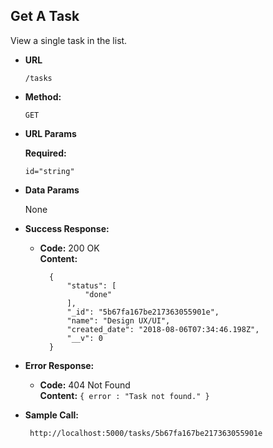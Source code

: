**Get A Task**
----
  View a single task in the list.

* **URL**
    ```
    /tasks
    ```

* **Method:**

  `GET`
  
*  **URL Params**

   **Required:**
 
   `id="string"`

* **Data Params**

  None

* **Success Response:**

  * **Code:** 200 OK<br />
    **Content:** 
    ```
      {
          "status": [
              "done"
          ],
          "_id": "5b67fa167be217363055901e",
          "name": "Design UX/UI",
          "created_date": "2018-08-06T07:34:46.198Z",
          "__v": 0
      }
    ```
 
* **Error Response:**

  * **Code:** 404 Not Found <br />
    **Content:** `{ error : "Task not found." }`

* **Sample Call:**

  ```
   http://localhost:5000/tasks/5b67fa167be217363055901e
  ```
